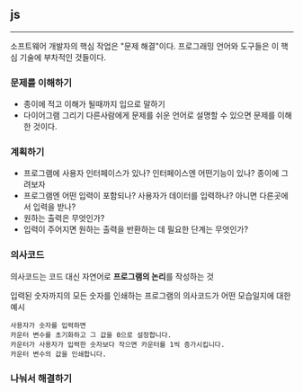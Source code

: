 ## js
---
소프트웨어 개발자의 핵심 작업은 "문제 해결"이다. 프로그래밍 언어와 도구들은 이 핵심 기술에 부차적인 것들이다.

### 문제를 이해하기
- 종이에 적고 이해가 될때까지 입으로 말하기
- 다이어그램 그리기
다른사람에게 문제를 쉬운 언어로 설명할 수 있으면 문제를 이해한 것이다.

### 계획하기
- 프로그램에 사용자 인터페이스가 있나? 인터페이스엔 어떤기능이 있나? 종이에 그려보자
- 프로그램엔 어떤 입력이 포함되나? 사용자가 데이터를 입력하나? 아니면 다른곳에서 입력을 받나?
- 원하는 출력은 무엇인가?
- 입력이 주어지면 원하는 출력을 반환하는 데 필요한 단계는 무엇인가? 

### 의사코드
의사코드는 코드 대신 자연어로 **프로그램의 논리**를 작성하는 것

입력된 숫자까지의 모든 숫자를 인쇄하는 프로그램의 의사코드가 어떤 모습일지에 대한 예시
```
사용자가 숫자를 입력하면
카운터 변수를 초기화하고 그 값을 0으로 설정합니다.
카운터가 사용자가 입력한 숫자보다 작으면 카운터를 1씩 증가시킵니다.
카운터 변수의 값을 인쇄합니다.
```

### 나눠서 해결하기
